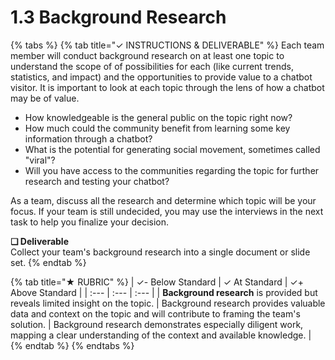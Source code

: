 # 1.3 Background Research

{% tabs %}
{% tab title="✓  INSTRUCTIONS & DELIVERABLE" %}
Each team member will conduct background research on at least one topic to understand the scope of of possibilities for each \(like current trends, statistics, and impact\) and the opportunities to provide value to a chatbot visitor. It is important to look at each topic through the lens of how a chatbot may be of value. 

* How knowledgeable is the general public on the topic right now? 
* How much could the community benefit from learning some key information through a chatbot? 
* What is the potential for generating social movement, sometimes called "viral"?
* Will you have access to the communities regarding the topic for further research and testing your chatbot?

As a team, discuss all the research and determine which topic will be your focus. If your team is still undecided, you may use the interviews in the next task to help you finalize your decision.

**❏ Deliverable**  
Collect your team's background research into a single document or slide set.
{% endtab %}

{% tab title="★  RUBRIC" %}
| ✓-  Below Standard | ✓  At Standard | ✓+  Above Standard |
| :--- | :--- | :--- |
| **Background research** is provided but reveals limited insight on the topic. | Background research provides valuable data and context on the topic and will contribute to framing the team's solution. | Background research demonstrates especially diligent work, mapping a clear understanding of the context and available knowledge. |
{% endtab %}
{% endtabs %}

